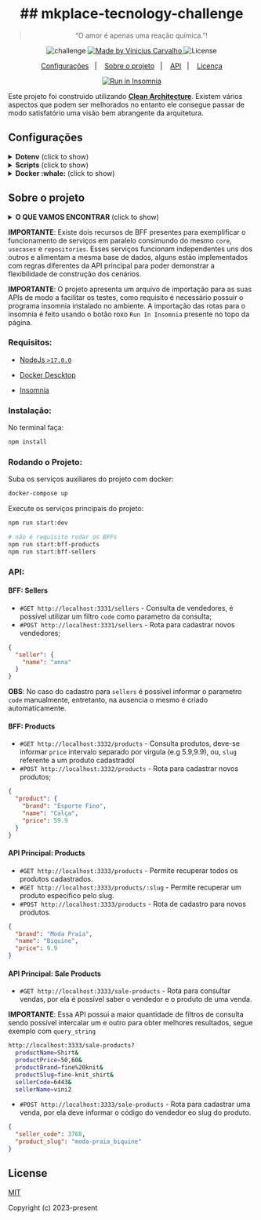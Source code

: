 <h1 align="center">
  ## mkplace-tecnology-challenge
</h1>

<blockquote align="center">“O amor é apenas uma reação química.”!</blockquote>

<p align="center">
  <img alt="challenge" src="https://img.shields.io/badge/challenge-%2304D361">

  <a href="https://github.com/carvalhoviniciusluiz">
    <img alt="Made by Vinicius Carvalho" src="https://img.shields.io/badge/made%20by-Vinicius%20Carvalho-%2304D361">
  </a>

  <img alt="License" src="https://img.shields.io/badge/license-MIT-%2304D361">
</p>

<p align="center">
  <a href="#configs">Configurações</a>&nbsp;&nbsp;&nbsp;|&nbsp;&nbsp;&nbsp;
  <a href="#about">Sobre o projeto</a>&nbsp;&nbsp;&nbsp;|&nbsp;&nbsp;&nbsp;
  <a href="#api">API</a>&nbsp;&nbsp;&nbsp;|&nbsp;&nbsp;&nbsp;
  <a href="#license">Licença</a>
</p>

<p align="center">
  <a href="https://insomnia.rest/run/?label=mkplace-tecnology-challenge&uri=https%3A%2F%2Fraw.githubusercontent.com%2Fcarvalhoviniciusluiz%2Fmkplace-tecnology-challenge%2Fmain%2F.insomnia%2FInsomnia_2023-03-10.json" target="_blank"><img src="https://insomnia.rest/images/run.svg" alt="Run in Insomnia"></a>
</p>

Este projeto foi construido utilizando [**Clean Architecture**](https://blog.cleancoder.com/uncle-bob/2012/08/13/the-clean-architecture.html). Existem vários aspectos que podem ser melhorados no entanto ele consegue passar de modo satisfatório uma visão bem abrangente da arquitetura.

## Configurações <a name="configs"></a>

<details>
  <summary><b>Dotenv</b> (click to show)</summary>

O serviço depende do arquivo `.env` que pode ser criado a partir do existente `.env.sample` presente na raiz do projeto.

```bash
cp .env.sample .env
```
</details>

<details>
  <summary><b>Scripts</b> (click to show)</summary>

Somente os principais scripts estão documentados nessa sessão, para executalos faça:

```bash
npm run start:dev
```

**SCRIPTS**

| Nome               | Descrição                                           |
| ------------------ | --------------------------------------------------- |
| build:swc          | Compila o projeto usando a biblioteca SWC da Vercel |
| start:dev          | Sobe o serviço com hot-reload                       |
| start:bff-products | Sobe o serviço de cadastro de produtos              |
| start:bff-sellers  | Sobe o serviço de cadastro de vendedores            |
| test               | Roda os testes                                      |
</details>

<details>
  <summary><b>Docker :whale:</b> (click to show)</summary>

O Docker é um recurso importante neste projeto pôs é nele que subimos serviços auxiliares como banco de dados, você deve te-lo instalado no seu ambiente para poder usa-lo.

Na raiz do projeto existe um arquivo `docker-compose.yml` responsável pelos serviços de suporte responsáveis pelo bom funcionamento do programa, todas as variáveis ambientes estão presentes em `.env`.

```bash
# Subir os serviços e manter o term travado
docker-compose up

# Subir os serviços em segundo plano
# docker-compose up -d
```
</details>

## Sobre o projeto <a name="about"></a>

<details>
  <summary><b>O QUE VAMOS ENCONTRAR</b> (click to show)</summary>

- Padrões de Projeto
  - Clean Arch
  - Hexagonal Arch
  - Factory
  - Repository
  - Strategy
  - Dependency Inversion
  - Backend For Frontend (BFF)
  - Command and Query Responsibility Segregation (CQRS)
- Boa Práticas
  - SOLID
  - DDD
- Miscelânea
  - Nestjs
  - Express
  - Cache
  - Swagger
  - TypeORM
  - MikroORM
  - Docker
</details>

__IMPORTANTE__: Existe dois recursos de BFF presentes para exemplificar o funcionamento de serviços em paralelo consimundo do mesmo `core`, `usecases` e `repositories`. Esses serviços funcionam independentes uns dos outros e alimentam a mesma base de dados, alguns estão implementados com regras diferentes da API principal para poder demonstrar a flexibilidade de construção dos cenários.

__IMPORTANTE__: O projeto apresenta um arquivo de importação para as suas APIs de modo a facilitar os testes, como requisito é necessário possuir o programa insomnia instalado no ambiente. A importação das rotas para o insomnia é feito usando o botão roxo `Run In Insomnia` presente no topo da página.

### **Requisitos:**

- [NodeJs `>17.0.0`](https://nodejs.org/en/)

- [Docker Descktop](https://docs.docker.com/desktop/mac/install/)

- [Insomnia](https://insomnia.rest/download)

### **Instalação:**

No terminal faça:

```bash
npm install
```

### **Rodando o Projeto:** <a name="run"></a>

Suba os serviços auxiliares do projeto com docker:

```bash
docker-compose up
```

Execute os serviços principais do projeto:

```bash
npm run start:dev

# não é requisito rodar os BFFs
npm run start:bff-products
npm run start:bff-sellers
```

### **API:** <a name="api"></a>

#### BFF: Sellers

- `#GET http://localhost:3331/sellers` - Consulta de vendedores, é possível utilizar um filtro `code` como parametro da consulta;
- `#POST http://localhost:3331/sellers` - Rota para cadastrar novos vendedores;

```json
{
  "seller": {
    "name": "anna"
  }
}
```

__OBS__: No caso do cadastro para `sellers` é possível informar o parametro `code` manualmente, entretanto, na ausencia o mesmo é criado automaticamente.

#### BFF: Products

- `#GET http://localhost:3332/products` - Consulta produtos, deve-se informar `price` intervalo separado por virgula (e.g 5.9,9.9), ou, `slug` referente a um produto cadastradol
- `#POST http://localhost:3332/products` - Rota para cadastrar novos produtos;

```json
{
  "product": {
    "brand": "Esporte Fino",
    "name": "Calça",
    "price": 59.9
  }
}
```

#### API Principal: Products

- `#GET http://localhost:3333/products` - Permite recuperar todos os produtos cadastrados.
- `#GET http://localhost:3333/products/:slug` - Permite recuperar um produto especifico pelo slug.
- `#POST http://localhost:3333/products` - Rota de cadastro para novos produtos.

```json
{
  "brand": "Moda Praia",
  "name": "Biquine",
  "price": 9.9
}
```

#### API Principal: Sale Products

- `#GET http://localhost:3333/sale-products` - Rota para consultar vendas, por ela é possível saber o vendedor e o produto de uma venda.

__IMPORTANTE__: Essa API possui a maior quantidade de filtros de consulta sendo possível intercalar um e outro para obter melhores resultados, segue exemplo com `query_string`

```bash
http://localhost:3333/sale-products?
  productName=Shirt&
  productPrice=50,60&
  productBrand=fine%20knit&
  productSlug=fine-knit_shirt&
  sellerCode=6443&
  sellerName=vini2
```

- `#POST http://localhost:3333/sale-products` - Rota para cadastrar uma venda, por ela deve informar o código do vendedor eo slug do produto.

```json
{
  "seller_code": 3768,
  "product_slug": "moda-praia_biquine"
}
```

## License <a name="license"></a>

[MIT](http://opensource.org/licenses/MIT)

Copyright (c) 2023-present
